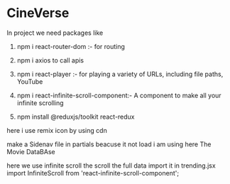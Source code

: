 # CineVerse 

In project we need packages like 
1. npm i react-router-dom :- for routing
2. npm i axios to call apis
3. npm i react-player :- for playing a variety of URLs, including file paths, YouTube

4. npm i react-infinite-scroll-component:-    A component to make all your infinite scrolling

5. npm install @reduxjs/toolkit react-redux 

here i use remix icon by using cdn
<link
    href="https://cdn.jsdelivr.net/npm/remixicon@4.5.0/fonts/remixicon.css"
    rel="stylesheet"
/>


make a Sidenav file in partials beacuse it not load
i am using here The Movie DataBAse


here we use infinite scroll the scroll the full data
import it in trending.jsx
 import InfiniteScroll from 'react-infinite-scroll-component';
